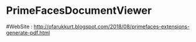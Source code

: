 # PrimeFacesDocumentViewer
#WebSite : http://ofarukkurt.blogspot.com/2018/08/primefaces-extensions-generate-pdf.html
